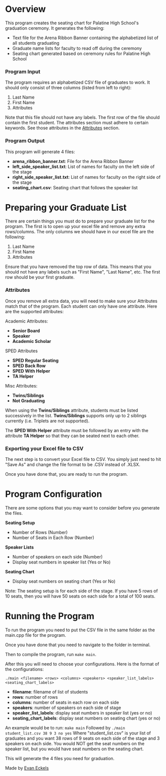 # Overview
This program creates the seating chart for Palatine High School's graduation ceremony. It generates the following:

- Text file for the Arena Ribbon Banner containing the alphabetized list of all students graduating
- Graduate name lists for faculty to read off during the ceremony
- Seating chart generated based on ceremony rules for Palatine High School

### Program Input
The program requires an alphabetized CSV file of graduates to work. It should only consist of three columns (listed from left to right):

1. Last Name
2. First Name
3. Attributes

Note that this file should not have any labels. The first row of the file should contain the first student. The attributes section must adhere to certain keywords. See those attributes in the [Attributes](https://github.com/eckels/PalatineGraduationSeating#attributes) section. 

### Program Output
This program will generate 4 files: 
- **arena_ribbon_banner.txt**: File for the Arena Ribbon Banner
- **left_side_speaker_list.txt**: List of names for faculty on the left side of the stage
- **right_side_speaker_list.txt**: List of names for faculty on the right side of the stage
- **seating_chart.csv**: Seating chart that follows the speaker list

# Preparing your Graduate List
There are certain things you must do to prepare your graduate list for the program. The first is to open up your excel file and remove any extra rows/columns. The only columns we should have in our excel file are the following: 

1. Last Name
2. First Name
3. Attributes

Ensure that you have removed the top row of data. This means that you should not have any labels such as "First Name", "Last Name", etc. The first row should be your first graduate.

### Attributes
Once you remove all extra data, you will need to make sure your Attributes match that of the program. Each student can only have one attribute. Here are the supported attributes:

Academic Attributes:
- **Senior Board**
- **Speaker**
- **Academic Scholar**

SPED Attributes
- **SPED Regular Seating**
- **SPED Back Row**
- **SPED With Helper**
- **TA Helper**

Misc Attributes:
- **Twins/Siblings**
- **Not Graduating**

When using the **Twins/Siblings** attribute, students must be listed successively in the list. **Twins/Siblings** supports only up to 2 siblings currently (i.e. Triplets are not supported).

The **SPED With Helper** attribute must be followed by an entry with the attribute **TA Helper** so that they can be seated next to each other.

### Exporting your Excel file to CSV
The next step is to convert your Excel file to CSV. You simply just need to hit "Save As" and change the file format to be .CSV instead of .XLSX.

Once you have done that, you are ready to run the program.

# Program Configuration
There are some options that you may want to consider before you generate the files. 

**Seating Setup**
- Number of Rows (Number)
- Number of Seats in Each Row (Number)

**Speaker Lists**
- Number of speakers on each side (Number)
- Display seat numbers in speaker list (Yes or No)

**Seating Chart**
- Display seat numbers on seating chart (Yes or No)

Note: The seating setup is for each side of the stage. If you have 5 rows of 10 seats, then you will have 50 seats on each side for a total of 100 seats.

# Running the Program
To run the program you need to put the CSV file in the same folder as the main.cpp file for the program.

Once you have done that you need to navigate to the folder in terminal. 

Then to compile the program, run `make main`. 

After this you will need to choose your configurations. Here is the format of the configurations: 

`./main <filename> <rows> <columns> <speakers> <speaker_list_labels> <seating_chart_labels>`

- **filename**: filename of list of students
- **rows**: number of rows
- **columns**: number of seats in each row on each side
- **speakers**: number of speakers on each side of stage
- **speaker_list_labels**: display seat numbers in speaker list (yes or no)
- **seating_chart_labels**: display seat numbers on seating chart (yes or no)

An example would be to run:
`make main`
Followed by
`./main student_list.csv 38 9 3 no yes`
Where "student_list.csv" is your list of graduates and you want 38 rows of 9 seats on each side of the stage and 3 speakers on each side. You would NOT get the seat numbers on the speaker list, but you would have seat numbers on the seating chart. 

This will generate the 4 files you need for graduation.

Made by [Evan Eckels](https://www.evaneckels.com)